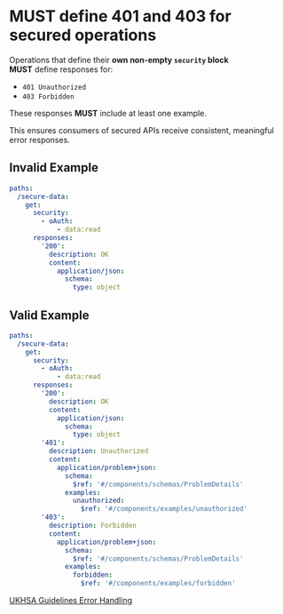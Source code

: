 # **MUST** define 401 and 403 for secured operations

Operations that define their **own non-empty `security` block**  
**MUST** define responses for:

- `401 Unauthorized`
- `403 Forbidden`

These responses **MUST** include at least one example.

This ensures consumers of secured APIs receive consistent, meaningful error responses.

## Invalid Example

```yaml
paths:
  /secure-data:
    get:
      security:
        - oAuth:
            - data:read
      responses:
        '200':
          description: OK
          content:
            application/json:
              schema:
                type: object
```

## Valid Example

```yaml
paths:
  /secure-data:
    get:
      security:
        - oAuth:
            - data:read
      responses:
        '200':
          description: OK
          content:
            application/json:
              schema:
                type: object
        '401':
          description: Unauthorized
          content:
            application/problem+json:
              schema:
                $ref: '#/components/schemas/ProblemDetails'
              examples:
                unauthorized:
                  $ref: '#/components/examples/unauthorized'
        '403':
          description: Forbidden
          content:
            application/problem+json:
              schema:
                $ref: '#/components/schemas/ProblemDetails'
              examples:
                forbidden:
                  $ref: '#/components/examples/forbidden'
```

[UKHSA Guidelines Error Handling](../../api-guidelines/error-handling.md#required-error-responses)
